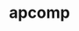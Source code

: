 ---
title: "apcomp"
layout: cache
categories: [package, v0.19]
meta: {"versions": ["0.0.4"], "compilers": ["gcc@=7.5.0"], "oss": ["ubuntu18.04"], "platforms": ["linux"], "targets": ["x86_64"], "stacks": ["data-vis-sdk"], "num_specs": 1, "num_specs_by_stack": {"data-vis-sdk": 1}}
spec_details: [{"hash": "lhb6z2vzcsugfwpv4y64h7laxeejdga4", "compiler": "gcc@=7.5.0", "versions": ["0.0.4"], "os": "ubuntu18.04", "platform": "linux", "target": "x86_64", "variants": ["+blt_find_mpi", "build_system=generic", "+mpi", "+openmp", "+shared"], "stacks": ["data-vis-sdk"], "size": "-", "tarball": "https://binaries.spack.io/releases/v0.19/build_cache/linux-ubuntu18.04-x86_64/gcc-7.5.0/apcomp-0.0.4/linux-ubuntu18.04-x86_64-gcc-7.5.0-apcomp-0.0.4-lhb6z2vzcsugfwpv4y64h7laxeejdga4.spack"}]
---